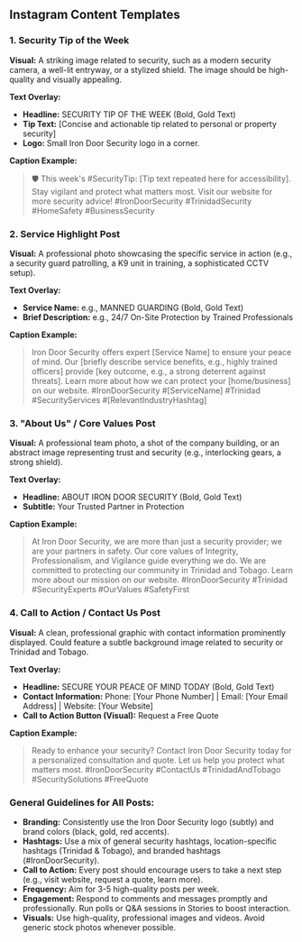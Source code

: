 ## Instagram Content Templates

### 1. Security Tip of the Week

**Visual:** A striking image related to security, such as a modern security camera, a well-lit entryway, or a stylized shield. The image should be high-quality and visually appealing.

**Text Overlay:**
*   **Headline:** SECURITY TIP OF THE WEEK (Bold, Gold Text)
*   **Tip Text:** [Concise and actionable tip related to personal or property security]
*   **Logo:** Small Iron Door Security logo in a corner.

**Caption Example:**

> 🛡️ This week's #SecurityTip: [Tip text repeated here for accessibility]. Stay vigilant and protect what matters most. Visit our website for more security advice! #IronDoorSecurity #TrinidadSecurity #HomeSafety #BusinessSecurity

### 2. Service Highlight Post

**Visual:** A professional photo showcasing the specific service in action (e.g., a security guard patrolling, a K9 unit in training, a sophisticated CCTV setup).

**Text Overlay:**
*   **Service Name:** e.g., MANNED GUARDING (Bold, Gold Text)
*   **Brief Description:** e.g., 24/7 On-Site Protection by Trained Professionals

**Caption Example:**

> Iron Door Security offers expert [Service Name] to ensure your peace of mind. Our [briefly describe service benefits, e.g., highly trained officers] provide [key outcome, e.g., a strong deterrent against threats]. Learn more about how we can protect your [home/business] on our website. #IronDoorSecurity #[ServiceName] #Trinidad #SecurityServices #[RelevantIndustryHashtag]

### 3. "About Us" / Core Values Post

**Visual:** A professional team photo, a shot of the company building, or an abstract image representing trust and security (e.g., interlocking gears, a strong shield).

**Text Overlay:**
*   **Headline:** ABOUT IRON DOOR SECURITY (Bold, Gold Text)
*   **Subtitle:** Your Trusted Partner in Protection

**Caption Example:**

> At Iron Door Security, we are more than just a security provider; we are your partners in safety. Our core values of Integrity, Professionalism, and Vigilance guide everything we do. We are committed to protecting our community in Trinidad and Tobago. Learn more about our mission on our website. #IronDoorSecurity #Trinidad #SecurityExperts #OurValues #SafetyFirst

### 4. Call to Action / Contact Us Post

**Visual:** A clean, professional graphic with contact information prominently displayed. Could feature a subtle background image related to security or Trinidad and Tobago.

**Text Overlay:**
*   **Headline:** SECURE YOUR PEACE OF MIND TODAY (Bold, Gold Text)
*   **Contact Information:** Phone: [Your Phone Number] | Email: [Your Email Address] | Website: [Your Website]
*   **Call to Action Button (Visual):** Request a Free Quote

**Caption Example:**

> Ready to enhance your security? Contact Iron Door Security today for a personalized consultation and quote. Let us help you protect what matters most. #IronDoorSecurity #ContactUs #TrinidadAndTobago #SecuritySolutions #FreeQuote

### General Guidelines for All Posts:

*   **Branding:** Consistently use the Iron Door Security logo (subtly) and brand colors (black, gold, red accents).
*   **Hashtags:** Use a mix of general security hashtags, location-specific hashtags (Trinidad & Tobago), and branded hashtags (#IronDoorSecurity).
*   **Call to Action:** Every post should encourage users to take a next step (e.g., visit website, request a quote, learn more).
*   **Frequency:** Aim for 3-5 high-quality posts per week.
*   **Engagement:** Respond to comments and messages promptly and professionally. Run polls or Q&A sessions in Stories to boost interaction.
*   **Visuals:** Use high-quality, professional images and videos. Avoid generic stock photos whenever possible.


